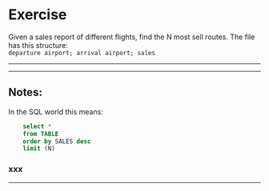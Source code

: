 # Exercise #
  
Given a sales report of different flights, find the N most sell routes. The file has this structure:  
`departure airport; arrival airport; sales`  

- - - - 
- - - - 

## Notes: ##

In the SQL world this means:

```sql
    select * 
    from TABLE 
    order by SALES desc 
    limit (N)
```

### xxx ###

- - - - 
